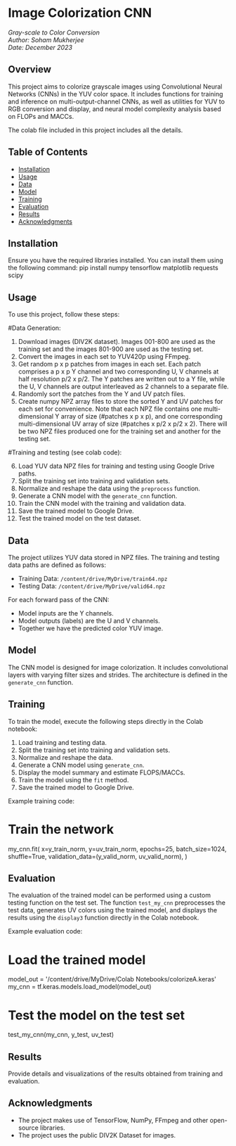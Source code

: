 # Image Colorization CNN
*Gray-scale to Color Conversion*  
*Author: Soham Mukherjee*  
*Date: December 2023*

## Overview
This project aims to colorize grayscale images using Convolutional Neural Networks (CNNs) in the YUV color space. It includes functions for training and inference on multi-output-channel CNNs, as well as utilities for YUV to RGB conversion and display, and neural model complexity analysis based on FLOPs and MACCs. 

The colab file included in this project includes all the details.

## Table of Contents
- [Installation](#installation)
- [Usage](#usage)
- [Data](#data)
- [Model](#model)
- [Training](#training)
- [Evaluation](#evaluation)
- [Results](#results)
- [Acknowledgments](#acknowledgments)

## Installation
Ensure you have the required libraries installed. You can install them using the following command:
pip install numpy tensorflow matplotlib requests scipy


## Usage
To use this project, follow these steps:

#Data Generation:
1. Download images (DIV2K dataset). Images 001-800 are used as the training set and the images 801-900 are used as the testing set.
2. Convert the images in each set to YUV420p using FFmpeg.
3. Get random p x p patches from images in each set. Each patch comprises a p x p Y channel and two corresponding U, V channels at half resolution p/2 x p/2. The Y patches are written out to a Y file, while the U, V channels are output interleaved as 2 channels to a separate file.
4. Randomly sort the patches from the Y and UV patch files.
5. Create numpy NPZ array files to store the sorted Y and UV patches for each set for convenience. Note that each NPZ file contains one multi-dimensional Y array of size (#patches x p x p), and one corresponding multi-dimensional UV array of size (#patches x p/2 x p/2 x 2). There will be two NPZ files produced one for the training set and another for the testing set.

#Training and testing (see colab code):

6. Load YUV data NPZ files for training and testing using Google Drive paths.
7. Split the training set into training and validation sets.
8. Normalize and reshape the data using the `preprocess` function.
9. Generate a CNN model with the `generate_cnn` function.
10. Train the CNN model with the training and validation data.
11. Save the trained model to Google Drive.
12. Test the trained model on the test dataset.

## Data
The project utilizes YUV data stored in NPZ files. The training and testing data paths are defined as follows:
- Training Data: `/content/drive/MyDrive/train64.npz`
- Testing Data: `/content/drive/MyDrive/valid64.npz`

For each forward pass of the CNN:
- Model inputs are the Y channels.
- Model outputs (labels) are the U and V channels.
- Together we have the predicted color YUV image.

## Model
The CNN model is designed for image colorization. It includes convolutional layers with varying filter sizes and strides. The architecture is defined in the `generate_cnn` function.

## Training
To train the model, execute the following steps directly in the Colab notebook:
1. Load training and testing data.
2. Split the training set into training and validation sets.
3. Normalize and reshape the data.
4. Generate a CNN model using `generate_cnn`.
5. Display the model summary and estimate FLOPS/MACCs.
6. Train the model using the `fit` method.
7. Save the trained model to Google Drive.

Example training code:
# Train the network
my_cnn.fit(
    x=y_train_norm,
    y=uv_train_norm,
    epochs=25,
    batch_size=1024,
    shuffle=True,
    validation_data=(y_valid_norm, uv_valid_norm),
)


## Evaluation
The evaluation of the trained model can be performed using a custom testing function on the test set. The function `test_my_cnn` preprocesses the test data, generates UV colors using the trained model, and displays the results using the `display3` function directly in the Colab notebook.

Example evaluation code:

# Load the trained model
model_out = '/content/drive/MyDrive/Colab Notebooks/colorizeA.keras'
my_cnn = tf.keras.models.load_model(model_out)

# Test the model on the test set
test_my_cnn(my_cnn, y_test, uv_test)


## Results
Provide details and visualizations of the results obtained from training and evaluation.

## Acknowledgments
- The project makes use of TensorFlow, NumPy, FFmpeg and other open-source libraries.
- The project uses the public DIV2K Dataset for images.
